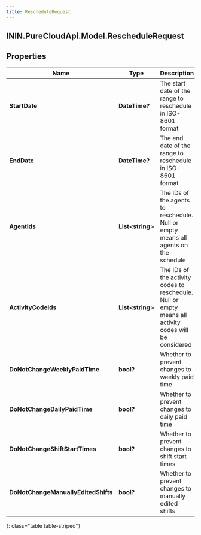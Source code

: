 ```yaml
---
title: RescheduleRequest
---
```

## ININ.PureCloudApi.Model.RescheduleRequest

## Properties

|Name | Type | Description | Notes|
|------------ | ------------- | ------------- | -------------|
| **StartDate** | **DateTime?** | The start date of the range to reschedule in ISO-8601 format | |
| **EndDate** | **DateTime?** | The end date of the range to reschedule in ISO-8601 format | |
| **AgentIds** | **List&lt;string&gt;** | The IDs of the agents to reschedule.  Null or empty means all agents on the schedule | [optional] |
| **ActivityCodeIds** | **List&lt;string&gt;** | The IDs of the activity codes to reschedule. Null or empty means all activity codes will be considered | [optional] |
| **DoNotChangeWeeklyPaidTime** | **bool?** | Whether to prevent changes to weekly paid time | |
| **DoNotChangeDailyPaidTime** | **bool?** | Whether to prevent changes to daily paid time | |
| **DoNotChangeShiftStartTimes** | **bool?** | Whether to prevent changes to shift start times | |
| **DoNotChangeManuallyEditedShifts** | **bool?** | Whether to prevent changes to manually edited shifts | |
{: class="table table-striped"}


